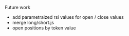 Future work
- add parametraized rsi values for open / close values
- merge long/short.js
- open positions by token value